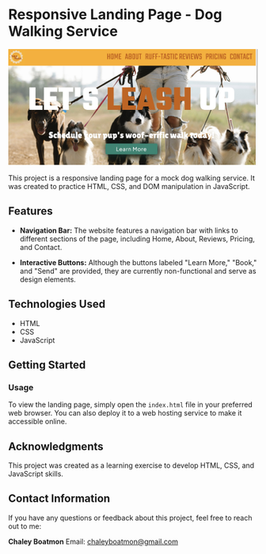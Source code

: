 # Responsive Landing Page - Dog Walking Service
![Dog Walking Service Landing Page](preview.jpeg)

This project is a responsive landing page for a mock dog walking service. It was created to practice HTML, CSS, and DOM manipulation in JavaScript.

## Features

- **Navigation Bar:** The website features a navigation bar with links to different sections of the page, including Home, About, Reviews, Pricing, and Contact.

- **Interactive Buttons:** Although the buttons labeled "Learn More," "Book," and "Send" are provided, they are currently non-functional and serve as design elements.

## Technologies Used

- HTML
- CSS
- JavaScript

## Getting Started

### Usage
To view the landing page, simply open the `index.html` file in your preferred web browser. You can also deploy it to a web hosting service to make it accessible online.

## Acknowledgments

This project was created as a learning exercise to develop HTML, CSS, and JavaScript skills.

## Contact Information

If you have any questions or feedback about this project, feel free to reach out to me:

**Chaley Boatmon**
  Email: chaleyboatmon@gmail.com
